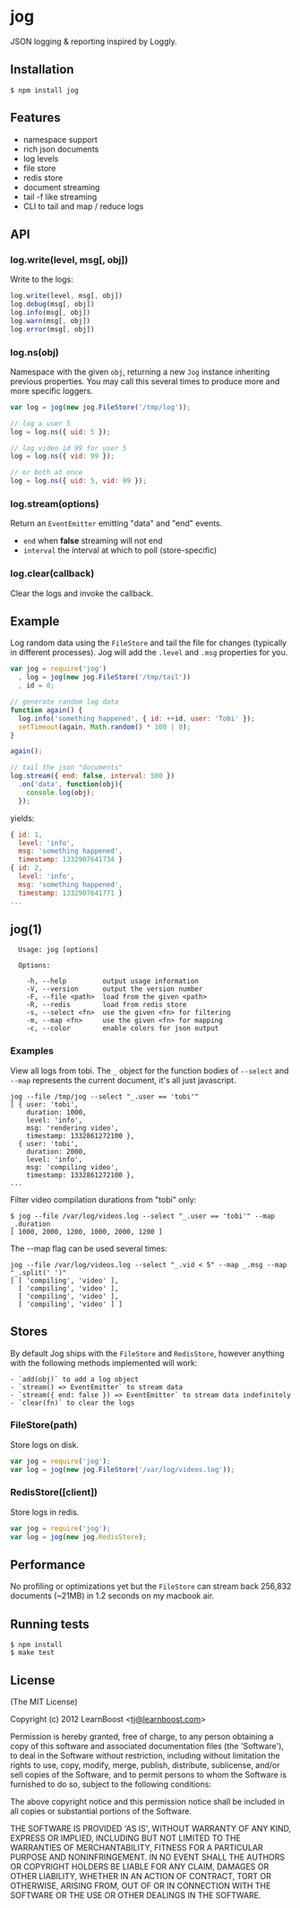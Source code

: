 
# jog

  JSON logging & reporting inspired by Loggly.

## Installation

    $ npm install jog

## Features

  - namespace support
  - rich json documents
  - log levels
  - file store
  - redis store
  - document streaming
  - tail -f like streaming
  - CLI to tail and map / reduce logs

## API

### log.write(level, msg[, obj])

  Write to the logs:

```js
log.write(level, msg[, obj])
log.debug(msg[, obj])
log.info(msg[, obj])
log.warn(msg[, obj])
log.error(msg[, obj])
```

### log.ns(obj)

  Namespace with the given `obj`, returning a new `Jog` instance
  inheriting previous properties. You may call this several times
  to produce more and more specific loggers.

```js
var log = jog(new jog.FileStore('/tmp/log'));

// log a user 5
log = log.ns({ uid: 5 });

// log video id 99 for user 5
log = log.ns({ vid: 99 });

// or both at once
log = log.ns({ uid: 5, vid: 99 });
```

### log.stream(options)

  Return an `EventEmitter` emitting "data" and "end" events.

   - `end` when __false__ streaming will not end
   - `interval` the interval at which to poll (store-specific)

### log.clear(callback)

  Clear the logs and invoke the callback.

## Example

  Log random data using the `FileStore` and tail the file
  for changes (typically in different processes). Jog will add
  the `.level` and `.msg` properties for you.

```js
var jog = require('jog')
  , log = jog(new jog.FileStore('/tmp/tail'))
  , id = 0;

// generate random log data
function again() {
  log.info('something happened', { id: ++id, user: 'Tobi' });
  setTimeout(again, Math.random() * 100 | 0);
}

again();

// tail the json "documents"
log.stream({ end: false, interval: 500 })
  .on('data', function(obj){
    console.log(obj);
  });
```

yields:

```js
{ id: 1,
  level: 'info',
  msg: 'something happened',
  timestamp: 1332907641734 }
{ id: 2,
  level: 'info',
  msg: 'something happened',
  timestamp: 1332907641771 }
...
```

## jog(1)

```
  Usage: jog [options]

  Options:

    -h, --help         output usage information
    -V, --version      output the version number
    -F, --file <path>  load from the given <path>
    -R, --redis        load from redis store
    -s, --select <fn>  use the given <fn> for filtering
    -m, --map <fn>     use the given <fn> for mapping
    -c, --color        enable colors for json output
```

### Examples

  View all logs from tobi. The `_` object for the function
  bodies of `--select` and `--map` represents the current
  document, it's all just javascript.

```
jog --file /tmp/jog --select "_.user == 'tobi'"
[ { user: 'tobi',
    duration: 1000,
    level: 'info',
    msg: 'rendering video',
    timestamp: 1332861272100 },
  { user: 'tobi',
    duration: 2000,
    level: 'info',
    msg: 'compiling video',
    timestamp: 1332861272100 },
...
```

  Filter video compilation durations from "tobi" only:
  
```
$ jog --file /var/log/videos.log --select "_.user == 'tobi'" --map _.duration
[ 1000, 2000, 1200, 1000, 2000, 1200 ]
```

  The --map flag can be used several times:

```
jog --file /var/log/videos.log --select "_.vid < 5" --map _.msg --map "_.split(' ')"
[ [ 'compiling', 'video' ],
  [ 'compiling', 'video' ],
  [ 'compiling', 'video' ],
  [ 'compiling', 'video' ] ]
```

## Stores

  By default Jog ships with the `FileStore` and `RedisStore`, however anything
  with the following methods implemented will work:
  
    - `add(obj)` to add a log object
    - `stream() => EventEmitter` to stream data
    - `stream({ end: false }) => EventEmitter` to stream data indefinitely
    - `clear(fn)` to clear the logs

### FileStore(path)

  Store logs on disk.

```js
var jog = require('jog');
var log = jog(new jog.FileStore('/var/log/videos.log'));
```

### RedisStore([client])

  Store logs in redis.

```js
var jog = require('jog');
var log = jog(new jog.RedisStore);
```

## Performance

  No profiling or optimizations yet but the `FileStore` can
  stream back 256,832 documents (~21MB) in 1.2 seconds on my
  macbook air.

## Running tests

```
$ npm install
$ make test
```

## License 

(The MIT License)

Copyright (c) 2012 LearnBoost &lt;tj@learnboost.com&gt;

Permission is hereby granted, free of charge, to any person obtaining
a copy of this software and associated documentation files (the
'Software'), to deal in the Software without restriction, including
without limitation the rights to use, copy, modify, merge, publish,
distribute, sublicense, and/or sell copies of the Software, and to
permit persons to whom the Software is furnished to do so, subject to
the following conditions:

The above copyright notice and this permission notice shall be
included in all copies or substantial portions of the Software.

THE SOFTWARE IS PROVIDED 'AS IS', WITHOUT WARRANTY OF ANY KIND,
EXPRESS OR IMPLIED, INCLUDING BUT NOT LIMITED TO THE WARRANTIES OF
MERCHANTABILITY, FITNESS FOR A PARTICULAR PURPOSE AND NONINFRINGEMENT.
IN NO EVENT SHALL THE AUTHORS OR COPYRIGHT HOLDERS BE LIABLE FOR ANY
CLAIM, DAMAGES OR OTHER LIABILITY, WHETHER IN AN ACTION OF CONTRACT,
TORT OR OTHERWISE, ARISING FROM, OUT OF OR IN CONNECTION WITH THE
SOFTWARE OR THE USE OR OTHER DEALINGS IN THE SOFTWARE.